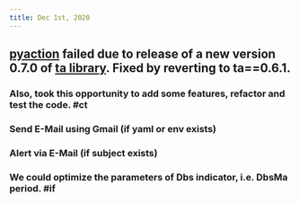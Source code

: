 ```yaml
---
title: Dec 1st, 2020
---
```


## [pyaction](https://github.com/dennislwm/pyaction) failed due to release of a new version 0.7.0 of [ta library](https://pypi.org/project/ta). Fixed by reverting to ta==0.6.1.
### Also, took this opportunity to add some features, refactor and test the code. #ct
### Send E-Mail using Gmail (if yaml or env exists)
### Alert via E-Mail (if subject exists)
### We could optimize the parameters of Dbs indicator, i.e. DbsMa period. #if
